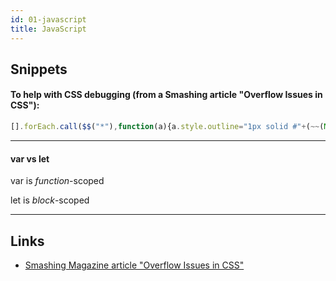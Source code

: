 ```yaml
---
id: 01-javascript
title: JavaScript
---
```


## Snippets

#### To help with CSS debugging (from a Smashing article "Overflow Issues in CSS"):

```js
[].forEach.call($$("*"),function(a){a.style.outline="1px solid #"+(~~(Math.random()*(1<<24))).toString(16)})
```

---

#### var vs let
var is _function_-scoped

let is _block_-scoped


---

## Links

- [Smashing Magazine article "Overflow Issues in CSS"](https://www.smashingmagazine.com/2021/04/css-overflow-issues/)